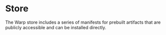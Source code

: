 # Store

The Warp store includes a series of manifests for prebuilt artifacts that are
publicly accessible and can be installed directly.

